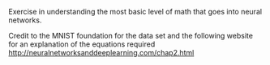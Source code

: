 Exercise in understanding the most basic level of math that goes into neural networks. 

Credit to the MNIST foundation for the data set and the following website for an explanation of the equations required
http://neuralnetworksanddeeplearning.com/chap2.html
